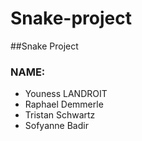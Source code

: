 # Snake-project
##Snake Project

### NAME:
- Youness LANDROIT  
- Raphael Demmerle  
- Tristan Schwartz  
- Sofyanne Badir  

